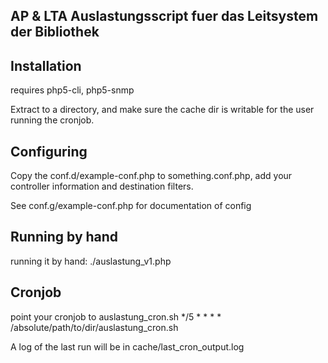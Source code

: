 ## AP & LTA Auslastungsscript fuer das Leitsystem der Bibliothek

## Installation ##

requires php5-cli, php5-snmp

Extract to a directory, and make sure the cache dir is writable for the user running the cronjob.

## Configuring ##
Copy the conf.d/example-conf.php to something.conf.php, add your controller information and destination filters.

See conf.g/example-conf.php for documentation of config

## Running by hand ##

running it by hand: ./auslastung_v1.php

## Cronjob ##

point your cronjob to auslastung_cron.sh
*/5 * * * * /absolute/path/to/dir/auslastung_cron.sh

A log of the last run will be in cache/last_cron_output.log